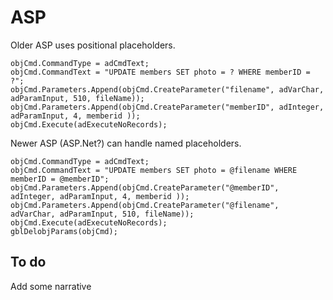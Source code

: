 ASP
===

Older ASP uses positional placeholders.

    objCmd.CommandType = adCmdText;
    objCmd.CommandText = "UPDATE members SET photo = ? WHERE memberID = ?";
    objCmd.Parameters.Append(objCmd.CreateParameter("filename", adVarChar, adParamInput, 510, fileName));
    objCmd.Parameters.Append(objCmd.CreateParameter("memberID", adInteger, adParamInput, 4, memberid ));
    objCmd.Execute(adExecuteNoRecords);


Newer ASP (ASP.Net?) can handle named placeholders.

    objCmd.CommandType = adCmdText;
    objCmd.CommandText = "UPDATE members SET photo = @filename WHERE memberID = @memberID";
    objCmd.Parameters.Append(objCmd.CreateParameter("@memberID", adInteger, adParamInput, 4, memberid ));
    objCmd.Parameters.Append(objCmd.CreateParameter("@filename", adVarChar, adParamInput, 510, fileName));
    objCmd.Execute(adExecuteNoRecords);
    gblDelobjParams(objCmd);

To do
-----

Add some narrative
